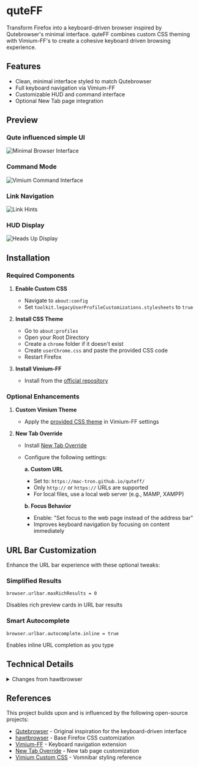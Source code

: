 # quteFF

Transform Firefox into a keyboard-driven browser inspired by Qutebrowser's minimal interface. quteFF combines custom CSS theming with Vimium-FF's to create a cohesive keyboard driven browsing experience.

## Features

- Clean, minimal interface styled to match Qutebrowser
- Full keyboard navigation via Vimium-FF
- Customizable HUD and command interface
- Optional New Tab page integration

## Preview

### Qute influenced simple UI
![Minimal Browser Interface](https://github.com/user-attachments/assets/f5be697d-4815-48fa-97c1-9ffed6c3015c)

### Command Mode
![Vimium Command Interface](https://github.com/user-attachments/assets/2fbc341f-d27e-4722-bc42-7f3351f169ad)

### Link Navigation
![Link Hints](https://github.com/user-attachments/assets/9d970671-e209-40e5-950e-cb7ff8708ba5)

### HUD Display
![Heads Up Display](https://github.com/user-attachments/assets/e5f320f7-cbec-4ebe-92a8-e214c59b2532)

## Installation

### Required Components

1. **Enable Custom CSS**
   - Navigate to `about:config`
   - Set `toolkit.legacyUserProfileCustomizations.stylesheets` to `true`

2. **Install CSS Theme**
   - Go to `about:profiles`
   - Open your Root Directory
   - Create a `chrome` folder if it doesn't exist
   - Create `userChrome.css` and paste the provided CSS code
   - Restart Firefox

3. **Install Vimium-FF**
   - Install from the [official repository](https://github.com/philc/vimium/)

### Optional Enhancements

1. **Custom Vimium Theme**
   - Apply the [provided CSS theme](https://github.com/mac-tron/quteff/blob/main/vimium-ff.css) in Vimium-FF settings

2. **New Tab Override**
   - Install [New Tab Override](https://github.com/cadeyrn/newtaboverride)
   - Configure the following settings:
     
     **a. Custom URL**
     - Set to: `https://mac-tron.github.io/quteff/`
     - Only `http://` or `https://` URLs are supported
     - For local files, use a local web server (e.g., MAMP, XAMPP)
     
     **b. Focus Behavior**
     - Enable: "Set focus to the web page instead of the address bar"
     - Improves keyboard navigation by focusing on content immediately

## URL Bar Customization

Enhance the URL bar experience with these optional tweaks:

### Simplified Results
```
browser.urlbar.maxRichResults = 0
```
Disables rich preview cards in URL bar results

### Smart Autocomplete
```
browser.urlbar.autocomplete.inline = true
```
Enables inline URL completion as you type

## Technical Details

<details>
<summary>Changes from hawtbrowser</summary>

Key improvements over the original [hawtbrowser](https://github.com/IanLeCorbeau/hawtbrowser) theme:

### Interface Refinements
- Consistent toolbar and button sizing
- Improved extension icon handling
- Enhanced tab highlighting with purple accents
- Standardized spacing and alignment

### Technical Updates
- Added aspect-ratio properties for better scaling
- Improved icon containment and scaling
- Enhanced extension button layout
- Standardized height variable usage

</details>

## References

This project builds upon and is influenced by the following open-source projects:

- [Qutebrowser](https://www.qutebrowser.org/) - Original inspiration for the keyboard-driven interface
- [hawtbrowser](https://github.com/IanLeCorbeau/hawtbrowser) - Base Firefox CSS customization
- [Vimium-FF](https://github.com/philc/vimium/) - Keyboard navigation extension
- [New Tab Override](https://github.com/cadeyrn/newtaboverride) - New tab page customization
- [Vimium Custom CSS](https://github.com/okaihe/vomnibar-custom-css) - Vomnibar styling reference
